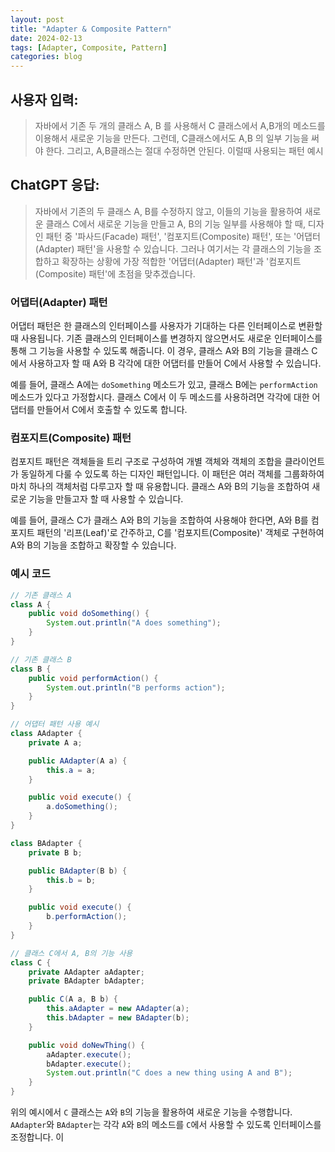 ```yaml
---
layout: post
title: "Adapter & Composite Pattern"
date: 2024-02-13
tags: [Adapter, Composite, Pattern]
categories: blog
---
```


## 사용자 입력:
> 자바에서 기존 두 개의 클래스 A, B 를 사용해서   C 클래스에서 A,B개의 메소드를 이용해서 새로운 기능을 만든다. 그런데, C클래스에서도 A,B 의 일부 기능을 써야 한다. 그리고, A,B클래스는 절대 수정하면 안된다. 이럴때 사용되는 패턴 예시

## ChatGPT 응답:
> 자바에서 기존의 두 클래스 A, B를 수정하지 않고, 이들의 기능을 활용하여 새로운 클래스 C에서 새로운 기능을 만들고 A, B의 기능 일부를 사용해야 할 때, 디자인 패턴 중 '파사드(Facade) 패턴', '컴포지트(Composite) 패턴', 또는 '어댑터(Adapter) 패턴'을 사용할 수 있습니다. 그러나 여기서는 각 클래스의 기능을 조합하고 확장하는 상황에 가장 적합한 '어댑터(Adapter) 패턴'과 '컴포지트(Composite) 패턴'에 초점을 맞추겠습니다.

### 어댑터(Adapter) 패턴

어댑터 패턴은 한 클래스의 인터페이스를 사용자가 기대하는 다른 인터페이스로 변환할 때 사용됩니다. 기존 클래스의 인터페이스를 변경하지 않으면서도 새로운 인터페이스를 통해 그 기능을 사용할 수 있도록 해줍니다. 이 경우, 클래스 A와 B의 기능을 클래스 C에서 사용하고자 할 때 A와 B 각각에 대한 어댑터를 만들어 C에서 사용할 수 있습니다.

예를 들어, 클래스 A에는 `doSomething` 메소드가 있고, 클래스 B에는 `performAction` 메소드가 있다고 가정합시다. 클래스 C에서 이 두 메소드를 사용하려면 각각에 대한 어댑터를 만들어서 C에서 호출할 수 있도록 합니다.

### 컴포지트(Composite) 패턴

컴포지트 패턴은 객체들을 트리 구조로 구성하여 개별 객체와 객체의 조합을 클라이언트가 동일하게 다룰 수 있도록 하는 디자인 패턴입니다. 이 패턴은 여러 객체를 그룹화하여 마치 하나의 객체처럼 다루고자 할 때 유용합니다. 클래스 A와 B의 기능을 조합하여 새로운 기능을 만들고자 할 때 사용할 수 있습니다.

예를 들어, 클래스 C가 클래스 A와 B의 기능을 조합하여 사용해야 한다면, A와 B를 컴포지트 패턴의 '리프(Leaf)'로 간주하고, C를 '컴포지트(Composite)' 객체로 구현하여 A와 B의 기능을 조합하고 확장할 수 있습니다.

### 예시 코드

```java
// 기존 클래스 A
class A {
    public void doSomething() {
        System.out.println("A does something");
    }
}

// 기존 클래스 B
class B {
    public void performAction() {
        System.out.println("B performs action");
    }
}

// 어댑터 패턴 사용 예시
class AAdapter {
    private A a;

    public AAdapter(A a) {
        this.a = a;
    }

    public void execute() {
        a.doSomething();
    }
}

class BAdapter {
    private B b;

    public BAdapter(B b) {
        this.b = b;
    }

    public void execute() {
        b.performAction();
    }
}

// 클래스 C에서 A, B의 기능 사용
class C {
    private AAdapter aAdapter;
    private BAdapter bAdapter;

    public C(A a, B b) {
        this.aAdapter = new AAdapter(a);
        this.bAdapter = new BAdapter(b);
    }

    public void doNewThing() {
        aAdapter.execute();
        bAdapter.execute();
        System.out.println("C does a new thing using A and B");
    }
}
```

위의 예시에서 `C` 클래스는 `A`와 `B`의 기능을 활용하여 새로운 기능을 수행합니다. `AAdapter`와 `BAdapter`는 각각 `A`와 `B`의 메소드를 `C`에서 사용할 수 있도록 인터페이스를 조정합니다. 이

